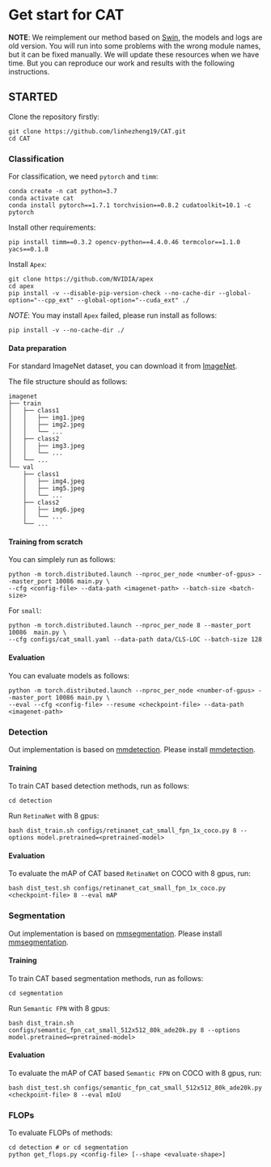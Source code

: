 # Get start for CAT
**NOTE**: We reimplement our method based on [Swin](https://github.com/microsoft/Swin-Transformer), the models and logs are old version. You will run into some problems with the wrong module names, but it can be fixed manually. We will update these resources when we have time. But you can reproduce our work and results with the following instructions.

## STARTED

Clone the repository firstly:
```
git clone https://github.com/linhezheng19/CAT.git
cd CAT
```

### Classification

For classification, we need `pytorch` and `timm`:

```
conda create -n cat python=3.7
conda activate cat
conda install pytorch==1.7.1 torchvision==0.8.2 cudatoolkit=10.1 -c pytorch
```

Install other requirements:

```
pip install timm==0.3.2 opencv-python==4.4.0.46 termcolor==1.1.0 yacs==0.1.8
```

Install `Apex`:

```
git clone https://github.com/NVIDIA/apex
cd apex
pip install -v --disable-pip-version-check --no-cache-dir --global-option="--cpp_ext" --global-option="--cuda_ext" ./
```
*NOTE*: You may install `Apex` failed, please run install as follows:
```
pip install -v --no-cache-dir ./
```

#### Data preparation

For standard ImageNet dataset, you can download it from [ImageNet](http://image-net.org/).

The file structure should as follows:
  ```
  imagenet
  ├── train
  │   ├── class1
  │   │   ├── img1.jpeg
  │   │   ├── img2.jpeg
  │   │   └── ...
  │   ├── class2
  │   │   ├── img3.jpeg
  │   │   └── ...
  │   └── ...
  └── val
      ├── class1
      │   ├── img4.jpeg
      │   ├── img5.jpeg
      │   └── ...
      ├── class2
      │   ├── img6.jpeg
      │   └── ...
      └── ...

  ```

#### Training from scratch

You can simplely run as follows:
```
python -m torch.distributed.launch --nproc_per_node <number-of-gpus> --master_port 10086 main.py \
--cfg <config-file> --data-path <imagenet-path> --batch-size <batch-size>
```
For `small`:
```
python -m torch.distributed.launch --nproc_per_node 8 --master_port 10086  main.py \
--cfg configs/cat_small.yaml --data-path data/CLS-LOC --batch-size 128
``` 

#### Evaluation

You can evaluate models as follows:
```
python -m torch.distributed.launch --nproc_per_node <number-of-gpus> --master_port 10086 main.py \
--eval --cfg <config-file> --resume <checkpoint-file> --data-path <imagenet-path>
```

### Detection

Out implementation is based on [mmdetection](https://github.com/open-mmlab/mmdetection). Please install [mmdetection](https://github.com/open-mmlab/mmdetection/blob/master/docs/get_started.md).

#### Training

To train CAT based detection methods, run as follows:
```
cd detection
```
Run `RetinaNet` with 8 gpus:
```
bash dist_train.sh configs/retinanet_cat_small_fpn_1x_coco.py 8 --options model.pretrained=<pretrained-model>
```

#### Evaluation

To evaluate the mAP of CAT based `RetinaNet` on COCO with 8 gpus, run:

```
bash dist_test.sh configs/retinanet_cat_small_fpn_1x_coco.py <checkpoint-file> 8 --eval mAP
```

### Segmentation

Out implementation is based on [mmsegmentation](https://github.com/open-mmlab/mmsegmentation). Please install [mmsegmentation](https://github.com/open-mmlab/mmsegmentation/blob/master/docs/get_started.md).

#### Training

To train CAT based segmentation methods, run as follows:
```
cd segmentation
```
Run `Semantic FPN` with 8 gpus:
```
bash dist_train.sh configs/semantic_fpn_cat_small_512x512_80k_ade20k.py 8 --options model.pretrained=<pretrained-model>
```

#### Evaluation

To evaluate the mAP of CAT based `Semantic FPN` on COCO with 8 gpus, run:

```
bash dist_test.sh configs/semantic_fpn_cat_small_512x512_80k_ade20k.py <checkpoint-file> 8 --eval mIoU
```

### FLOPs

To evaluate FLOPs of methods:

```
cd detection # or cd segmentation
python get_flops.py <config-file> [--shape <evaluate-shape>]
```
